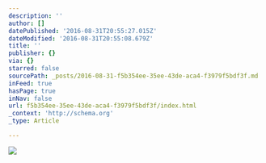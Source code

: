 ```yaml
---
description: ''
author: []
datePublished: '2016-08-31T20:55:27.015Z'
dateModified: '2016-08-31T20:55:08.679Z'
title: ''
publisher: {}
via: {}
starred: false
sourcePath: _posts/2016-08-31-f5b354ee-35ee-43de-aca4-f3979f5bdf3f.md
inFeed: true
hasPage: true
inNav: false
url: f5b354ee-35ee-43de-aca4-f3979f5bdf3f/index.html
_context: 'http://schema.org'
_type: Article

---
```

![](https://the-grid-user-content.s3-us-west-2.amazonaws.com/d3eec54a-a549-4fbc-9fef-b25881ab262e.jpg)